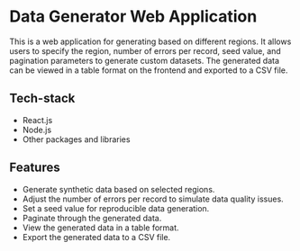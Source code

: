 # Data Generator Web Application

This is a web application for generating based on different regions. It allows users to specify the region, number of errors per record, seed value, and pagination parameters to generate custom datasets. The generated data can be viewed in a table format on the frontend and exported to a CSV file.

## Tech-stack
- React.js
- Node.js
- Other packages and libraries

## Features

- Generate synthetic data based on selected regions.
- Adjust the number of errors per record to simulate data quality issues.
- Set a seed value for reproducible data generation.
- Paginate through the generated data.
- View the generated data in a table format.
- Export the generated data to a CSV file.